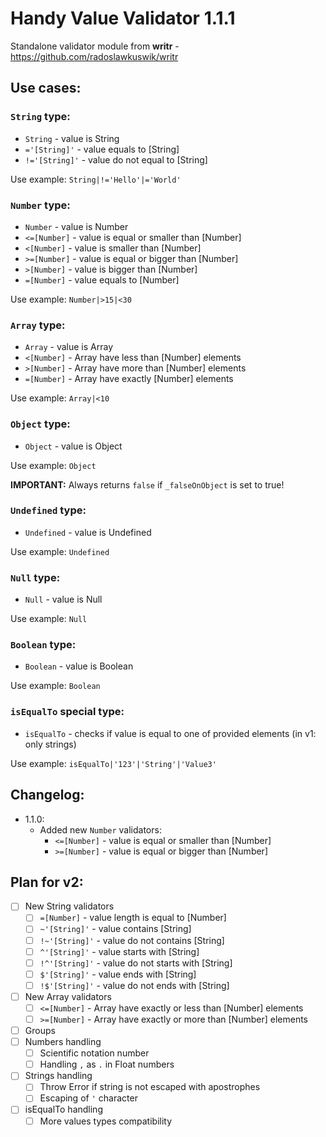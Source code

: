 # Handy Value Validator 1.1.1

Standalone validator module from **writr** - https://github.com/radoslawkuswik/writr

## Use cases:

### `String` type:

- `String` - value is String
- `='[String]'` - value equals to [String]
- `!='[String]'` - value do not equal to [String]

Use example: `String|!='Hello'|='World'`

### `Number` type:

- `Number` - value is Number
- `<=[Number]` - value is equal or smaller than [Number]
- `<[Number]` - value is smaller than [Number]
- `>=[Number]` - value is equal or bigger than [Number]
- `>[Number]` - value is bigger than [Number]
- `=[Number]` - value equals to [Number]

Use example: `Number|>15|<30`

### `Array` type:

- `Array` - value is Array
- `<[Number]` - Array have less than [Number] elements
- `>[Number]` - Array have more than [Number] elements
- `=[Number]` - Array have exactly [Number] elements

Use example: `Array|<10`

### `Object` type:

- `Object` - value is Object

Use example: `Object`

**IMPORTANT:** Always returns `false` if `_falseOnObject` is set to true!

### `Undefined` type:

- `Undefined` - value is Undefined

Use example: `Undefined`

### `Null` type:

- `Null` - value is Null

Use example: `Null`

### `Boolean` type:

- `Boolean` - value is Boolean

Use example: `Boolean`

### `isEqualTo` special type:

- `isEqualTo` - checks if value is equal to one of provided elements (in v1: only strings)

Use example: `isEqualTo|'123'|'String'|'Value3'`

## Changelog:

- 1.1.0:
  - Added new `Number` validators:
    - `<=[Number]` - value is equal or smaller than [Number]
    - `>=[Number]` - value is equal or bigger than [Number]

## Plan for v2:

- [ ] New String validators
  - [ ] `=[Number]` - value length is equal to [Number]
  - [ ] `~'[String]'` - value contains [String]
  - [ ] `!~'[String]'` - value do not contains [String]
  - [ ] `^'[String]'` - value starts with [String]
  - [ ] `!^'[String]'` - value do not starts with [String]
  - [ ] `$'[String]'` - value ends with [String]
  - [ ] `!$'[String]'` - value do not ends with [String]
- [ ] New Array validators
  - [ ] `<=[Number]` - Array have exactly or less than [Number] elements
  - [ ] `>=[Number]` - Array have exactly or more than [Number] elements
- [ ] Groups
- [ ] Numbers handling
  - [ ] Scientific notation number
  - [ ] Handling `,` as `.` in Float numbers
- [ ] Strings handling
  - [ ] Throw Error if string is not escaped with apostrophes
  - [ ] Escaping of `'` character
- [ ] isEqualTo handling
  - [ ] More values types compatibility
